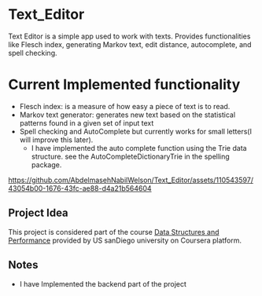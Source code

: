 # Text_Editor
Text Editor is a simple app used to work with texts. Provides functionalities like Flesch index, generating Markov text, edit distance, autocomplete, and spell checking.

# Current Implemented functionality
* Flesch index: is a measure of how easy a piece of text is to read.
* Markov text generator: generates new text based on the statistical patterns found in a given set of input text
* Spell checking and AutoComplete but currently works for small letters(I will improve this later).
  * I have implemented the auto complete function using the Trie data structure. see the AutoCompleteDictionaryTrie in the spelling package.



https://github.com/AbdelmasehNabilWelson/Text_Editor/assets/110543597/43054b00-1676-43fc-ae88-d4a21b564604




## Project Idea
This project is considered part of the course [Data Structures and Performance](https://www.coursera.org/learndata-structures-optimizing-performancespecialization=object-oriented-programming) provided by US sanDiego university on Coursera platform.

## Notes
* I have Implemented the backend part of the project
